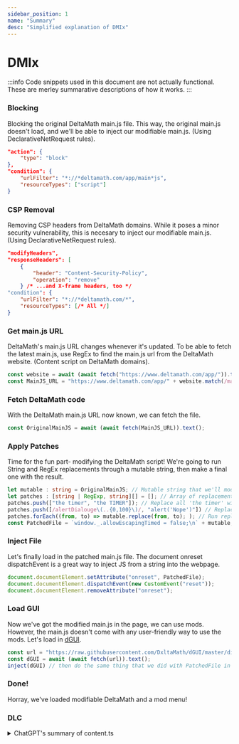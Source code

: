 ```yaml
---
sidebar_position: 1
name: "Summary"
desc: "Simplified explanation of DMIx"
---
```


# DMIx

:::info
Code snippets used in this document are not actually functional.
These are merley summarative descriptions of how it works.
:::


### Blocking
Blocking the original DeltaMath main.js file.
This way, the original main.js doesn't load, and we'll be able to inject our modifiable main.js.
(Using DeclarativeNetRequest rules).
```json title="rules.json"
"action": {
    "type": "block"
},
"condition": {
    "urlFilter": "*://*deltamath.com/app/main*js",
    "resourceTypes": ["script"]
}
```

### CSP Removal
Removing CSP headers from DeltaMath domains.
While it poses a minor security vulnerability, this is necesary to inject our modifiable main.js.
(Using DeclarativeNetRequest rules).
```json title="rules.json"
"modifyHeaders",
"responseHeaders": [
    {
        "header": "Content-Security-Policy",
        "operation": "remove"
    } /* ...and X-frame headers, too */
"condition": {
    "urlFilter": "*://*deltamath.com/*",
    "resourceTypes": [/* All */]
}
```

### Get main.js URL
DeltaMath's main.js URL changes whenever it's updated.
To be able to fetch the latest main.js, use RegEx to find the main.js url from the DeltaMath website.
(Content script on DeltaMath domains).
```ts title="content.ts"
const website = await (await fetch("https://www.deltamath.com/app/")).text();
const MainJS_URL = "https://www.deltamath.com/app/" + website.match(/main\..{0,40}\.js/);
```

### Fetch DeltaMath code
With the DeltaMath main.js URL now known, we can fetch the file.
```ts title="content.ts"
const OriginalMainJS = await (await fetch(MainJS_URL)).text();
```

### Apply Patches 
Time for the fun part- modifying the DeltaMath script!
We're going to run String and RegEx replacements through a mutable string, then make a final one with the result.
```ts title="content.ts"
let mutable : string = OriginalMainJS; // Mutable string that we'll modify
let patches : [string | RegExp, string][] = []; // Array of replacements: [from, to]
patches.push(["the timer", "the TIMER"]); // Replace all 'the timer' with 'the TIMER'
patches.push([/alertDialouge\(..{0,100}\)/, "alert('Nope')"]) // Replace alertDialouges with 'Nope' alerts
patches.forEach((from, to) => mutable.replace(from, to); ); // Run replacements
const PatchedFile = `window._.allowEscapingTimed = false;\n` + mutable; // Final patched file
```

### Inject File
Let's finally load in the patched main.js file.
The document onreset dispatchEvent is a great way to inject JS from a string into the webpage.
```ts title="content.ts"
document.documentElement.setAttribute("onreset", PatchedFile);
document.documentElement.dispatchEvent(new CustomEvent("reset"));
document.documentElement.removeAttribute("onreset");
```

### Load GUI
Now we've got the modified main.js in the page, we can use mods.
However, the main.js doesn't come with any user-friendly way to use the mods.
Let's load in [dGUI](https://github.com/DxltaMath/dGUI).
```ts title="content.ts"
const url = "https://raw.githubusercontent.com/DxltaMath/dGUI/master/dist/bundle.js";
const dGUI = await (await fetch(url)).text();
inject(dGUI) // then do the same thing that we did with PatchedFile in the Inject File section
```

### Done!
Horray, we've loaded modifiable DeltaMath and a mod menu!


### DLC

<details>
    <summary>ChatGPT's summary of content.ts</summary>
    <ol>
        <li>It imports the type "PlasmoContentScript" from the "plasmo" module and creates an exported constant "config" of that type. The config object has two properties: "matches" is an array containing the URL of the website to be matched, and "run_at" is set to "document_start", which means that the script will run before the website's document starts loading. </li>
        <li>It defines an async function "fetchDeltaCode" which fetch the main.js file of the website and return it as a text.
        It defines a function "applyPatches" which takes a code as a parameter and it applies patches to the code and return the patched code.</li>
        <li>It defines an async function "fetchGui" which fetch the dGUI.js file from the specified URL and return it as a text.</li>
        <li>It defines a function "loadJS" which takes a javascript file as a parameter and loads it into the website's document.</li>
        <li>It defines an async function "injectCode" which runs the above-defined functions in sequence. It loads the DeltaMath file and DeltaMath GUI file in the website's document.</li>
        <li>It calls the injectCode function and it logs the message "DMIx" to the browser's console.</li>
    </ol>
</details>